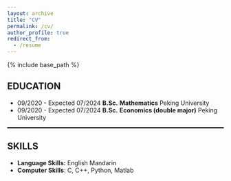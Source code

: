```yaml
---
layout: archive
title: "CV"
permalink: /cv/
author_profile: true
redirect_from:
  - /resume
---
```


{% include base_path %}

## EDUCATION

- 09/2020 - Expected 07/2024         **B.Sc.**        **Mathematics**          Peking University
- 09/2020 - Expected 07/2024         **B.Sc.**        **Economics (double major)**         Peking University


<hr style=" border: 1px solid black" >


## SKILLS

- **Language Skills:** English Mandarin
- **Computer Skills**: C, C++, Python, Matlab
